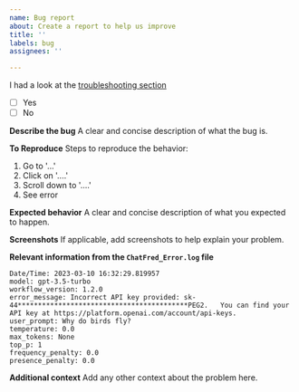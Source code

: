 ```yaml
---
name: Bug report
about: Create a report to help us improve
title: ''
labels: bug
assignees: ''

---
```


I had a look at the [troubleshooting section](https://github.com/chrislemke/ChatFred#troubleshooting-%EF%B8%8F) 
- [ ] Yes
- [ ] No

**Describe the bug**
A clear and concise description of what the bug is.

**To Reproduce**
Steps to reproduce the behavior:
1. Go to '...'
2. Click on '....'
3. Scroll down to '....'
4. See error

**Expected behavior**
A clear and concise description of what you expected to happen.

**Screenshots**
If applicable, add screenshots to help explain your problem.

**Relevant information from the `ChatFred_Error.log` file**
```
Date/Time: 2023-03-10 16:32:29.819957
model: gpt-3.5-turbo
workflow_version: 1.2.0
error_message: Incorrect API key provided: sk-44******************************************PEG2.   You can find your API key at https://platform.openai.com/account/api-keys.
user_prompt: Why do birds fly?
temperature: 0.0
max_tokens: None
top_p: 1
frequency_penalty: 0.0
presence_penalty: 0.0
```

**Additional context**
Add any other context about the problem here.
